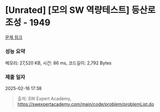 # [Unrated] [모의 SW 역량테스트] 등산로 조성 - 1949 

[문제 링크](https://swexpertacademy.com/main/code/problem/problemDetail.do?contestProbId=AV5PoOKKAPIDFAUq) 

### 성능 요약

메모리: 27,520 KB, 시간: 86 ms, 코드길이: 2,792 Bytes

### 제출 일자

2025-02-16 17:38



> 출처: SW Expert Academy, https://swexpertacademy.com/main/code/problem/problemList.do